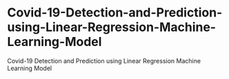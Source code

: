 # Covid-19-Detection-and-Prediction-using-Linear-Regression-Machine-Learning-Model
Covid-19 Detection and Prediction using Linear Regression Machine Learning Model
